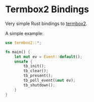 
# Termbox2 Bindings

Very simple Rust bindings to [termbox2](https://github.com/termbox/termbox2).

A simple example:

```rust
use termbox2::*;

fn main() {
	let mut ev = Event::default();
	unsafe {
		tb_init();
		tb_clear();
		tb_present();
		tb_poll_event(&mut ev);
		tb_shutdown();
	}
}
```
